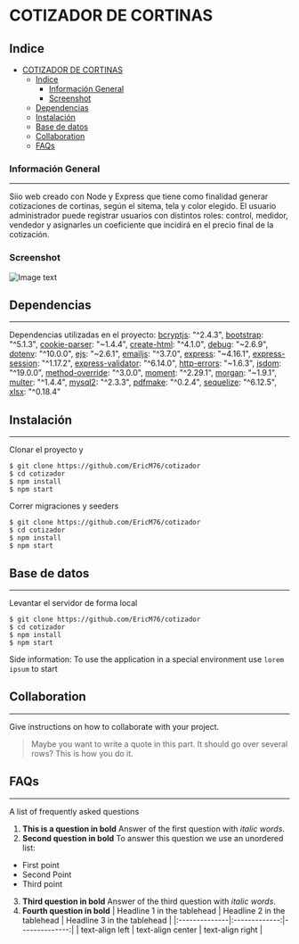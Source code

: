 # COTIZADOR DE CORTINAS
## Indice
- [COTIZADOR DE CORTINAS](#cotizador-de-cortinas)
  - [Indice](#indice)
    - [Información General](#información-general)
    - [Screenshot](#screenshot)
  - [Dependencias](#dependencias)
  - [Instalación](#instalación)
  - [Base de datos](#base-de-datos)
  - [Collaboration](#collaboration)
  - [FAQs](#faqs)
### Información General
***
Siio web creado con Node y Express que tiene como finalidad generar cotizaciones de cortinas, según el sitema, tela y color elegido. El usuario administrador puede registrar usuarios con distintos roles: control, medidor, vendedor y asignarles un coeficiente que incidirá en el precio final de la cotización.
### Screenshot
![Image text](https://www.united-internet.de/fileadmin/user_upload/Brands/Downloads/Logo_IONOS_by.jpg)
## Dependencias
***
Dependencias utilizadas en el proyecto:
    [bcryptjs](https://www.npmjs.com/package/bcryptjs): "^2.4.3",
    [bootstrap](https://www.npmjs.com/package/bootstrap): "^5.1.3",
    [cookie-parser](https://www.npmjs.com/package/cookie-parser): "~1.4.4",
    [create-html](https://www.npmjs.com/package/create-html): "^4.1.0",
    [debug](https://www.npmjs.com/package/debug): "~2.6.9",
    [dotenv](https://www.npmjs.com/package/dotenv): "^10.0.0",
    [ejs](https://www.npmjs.com/package/ejs): "~2.6.1",
    [emailjs](https://www.npmjs.com/package/emailjs): "^3.7.0",
    [express](https://www.npmjs.com/package/express): "~4.16.1",
    [express-session](https://www.npmjs.com/package/express-session): "^1.17.2",
    [express-validator](https://www.npmjs.com/package/express-validator): "^6.14.0",
    [http-errors](https://www.npmjs.com/package/http-errors): "~1.6.3",
    [jsdom](https://www.npmjs.com/package/jsdom): "^19.0.0",
    [method-override](https://www.npmjs.com/package/method-override): "^3.0.0",
    [moment](https://www.npmjs.com/package/moment): "^2.29.1",
    [morgan](https://www.npmjs.com/package/morgan): "~1.9.1",
    [multer](https://www.npmjs.com/package/multer): "^1.4.4",
    [mysql2](https://www.npmjs.com/package/mysql2): "^2.3.3",
    [pdfmake](https://www.npmjs.com/package/pdfmake): "^0.2.4",
    [sequelize](https://www.npmjs.com/package/sequelize): "^6.12.5",
    [xlsx](https://www.npmjs.com/package/xlsx): "^0.18.4"
## Instalación
***
Clonar el proyecto y 
```
$ git clone https://github.com/EricM76/cotizador
$ cd cotizador
$ npm install
$ npm start
```
Correr migraciones y seeders
```
$ git clone https://github.com/EricM76/cotizador
$ cd cotizador
$ npm install
$ npm start
```
## Base de datos
***
Levantar el servidor de forma local
```
$ git clone https://github.com/EricM76/cotizador
$ cd cotizador
$ npm install
$ npm start
```
Side information: To use the application in a special environment use ```lorem ipsum``` to start
## Collaboration
***
Give instructions on how to collaborate with your project.
> Maybe you want to write a quote in this part. 
> It should go over several rows?
> This is how you do it.
## FAQs
***
A list of frequently asked questions
1. **This is a question in bold**
Answer of the first question with _italic words_. 
2. __Second question in bold__ 
To answer this question we use an unordered list:
* First point
* Second Point
* Third point
3. **Third question in bold**
Answer of the third question with *italic words*.
4. **Fourth question in bold**
| Headline 1 in the tablehead | Headline 2 in the tablehead | Headline 3 in the tablehead |
|:--------------|:-------------:|--------------:|
| text-align left | text-align center | text-align right |